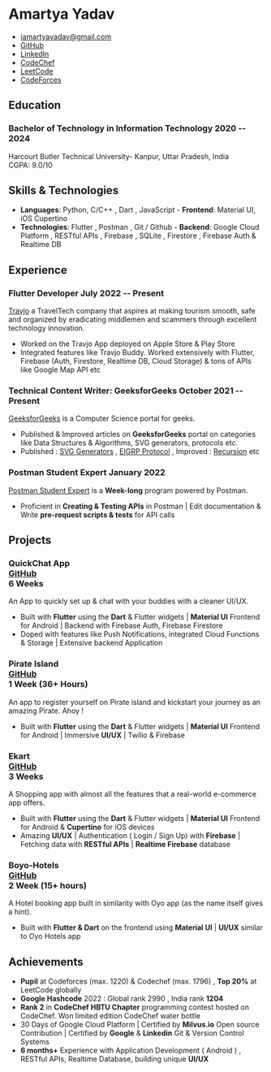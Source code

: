 # Amartya Yadav

- <iamartyayadav@gmail.com>
- [GitHub](https://github.com/iamartyaa)
- [LinkedIn](https://www.linkedin.com/in/iamartyaa/)
- [CodeChef](https://codechef.com/users/evisleye)
- [LeetCode](https://leetcode.com/iamartyaa/)
- [CodeForces](https://codeforces.com/profile/evilseye)

<!-- - [PortFolio](https://iamartyaa.github.io) -->

## Education

### <span class="ed-heading">Bachelor of Technology in Information Technology </span > <span class="technologies">2020 -- 2024 </span>

Harcourt Butler Technical University- Kanpur, Uttar Pradesh, India
<br>
CGPA: 9.0/10 

## Skills & Technologies

- **Languages**: Python, C/C++ , Dart , JavaScript - **Frontend**: Material UI, iOS Cupertino 
- **Technologies**: Flutter , Postman , Git / Github - **Backend**: Google Cloud Platform , RESTful APIs , Firebase , SQLite , Firestore , Firebase Auth & Realtime DB

## Experience

### Flutter Developer <span class="technologies">July 2022 -- Present</span>

[Travjo](https://travjo.com/#/) a TravelTech company that aspires at making tourism smooth, safe and organized by eradicating middlemen and scammers through excellent technology innovation.

- Worked on the Travjo App deployed on Apple Store & Play Store
- Integrated features like Travjo Buddy. Worked extensively with Flutter, Firebase (Auth, Firestore, Realtime DB, Cloud Storage) & tons of APIs like Google Map API etc


### Technical Content Writer: GeeksforGeeks <span class="technologies">October 2021 -- Present</span>

[GeeksforGeeks](https://auth.geeksforgeeks.org/user/iamartyayadav/profile) is a Computer Science portal for geeks.

- Published & Improved articles on **GeeksforGeeks** portal on categories like Data Structures & Algorithms, SVG generators, protocols etc.
- Published : [SVG Generators](https://www.geeksforgeeks.org/what-is-svg-generator-in-html5/) , [EIGRP Protocol](https://www.geeksforgeeks.org/what-is-the-benefit-of-eigrp/) , Improved : [Recursion](https://www.geeksforgeeks.org/recursion/) etc

<!-- ### <span>Hacktoberfest Maintainer</span> <span class="technologies">September 2021 -- November 2021</span>

[Hacktoberfest](https://hacktoberfest.digitalocean.com/) is a **Month-long** Open Source program powered by DigitalOcean, AppWrite, Deepsource, etc.

- Created & maintained GitHub Repository **Zoop Hacktoberfest** for Hacktoberfest 2021 with HTML, CSS, JavaScript & GitHub API 
- Guided newbies to Open-Source contributions with over **400+ Commits** by **100+ Contributors**. GitHub Repo: **[Zoop-Hacktoberfest](https://github.com/evilseye/Zoop-Hacktoberfest)**  -->

### <span>Postman Student Expert</span> <span class="technologies">January 2022</span>

[Postman Student Expert](https://www.postman.com/company/student-program/) is a **Week-long** program powered by Postman.

- Proficient in **Creating & Testing APIs** in Postman | Edit documentation & Write **pre-request scripts & tests** for API calls 
<!-- - Edit documentation for a collection & Write **pre-request scripts & tests** for API calls  -->
<!-- - Digitally verified Badge : **[Postman Student Expert | Amartya Yadav](https://badgr.com/public/assertions/0GUB-Rf7TkCqSkKVWCgsjw?identity__email=iamartyayadav@gmail.com)** -->

## Projects

### <span class="project-heading">QuickChat App<div class="link">[GitHub](https://github.com/iamartyaa/pirate_app) </div></span> <span class="technologies"> 6 Weeks</span>

An App to quickly set up & chat with your buddies with a cleaner UI/UX.

- Built with **Flutter** using the **Dart** & Flutter widgets |  **Material UI** Frontend for Android | Backend with Firebase Auth, Firebase Firestore
- Doped with features like Push Notifications, integrated Cloud Functions & Storage | Extensive backend Application


### <span class="project-heading">Pirate Island<div class="link">[GitHub](https://github.com/iamartyaa/chatapp) </div></span> <span class="technologies"> 1 Week (36+ Hours)</span>

An app to register yourself on Pirate island and kickstart your journey as an amazing Pirate. Ahoy !

- Built with **Flutter** using the **Dart** & Flutter widgets |  **Material UI** Frontend for Android | Immersive **UI/UX** | Twilio & Firebase

### <span class="project-heading">Ekart <div class="link">[GitHub](https://github.com/iamartyaa/shopapp) </div></span> <span class="technologies"> 3 Weeks</span>

A Shopping app with almost all the features that a real-world e-commerce app offers.

- Built with **Flutter** using the **Dart** & Flutter widgets |  **Material UI** Frontend for Android & **Cupertino** for iOS devices
- Amazing **UI/UX** | Authentication ( Login / Sign Up) with **Firebase** | Fetching data with **RESTful APIs** | **Realtime Firebase** database

<!-- ### <span class="project-heading">MyWallet<div class="link">[GitHub](https://github.com/iamartyaa/MyWallet-App) </div></span> <span class="technologies"> 1 Week (10+ hours)</span>

An app to keep track of all user transactions & display a bar graph showing transactions made on each day over the last week.

- **Responsive** to all screen sizes,**Adaptive** to platform ( iOS / Android / Web ) & with Layout switching between **Portrait / Landscape**
- Built with **Flutter** using the **Dart** & Flutter widgets |  **Material UI** Frontend for Android & **Cupertino** for iOS devices | **Firebase** as database -->

### <span class="project-heading">Boyo-Hotels<div class="link">[GitHub](https://github.com/iamartyaa/BoyoHotels-App) </div></span> <span class="technologies">2 Week (15+ hours)</span>

A Hotel booking app built in similarity with Oyo app (as the name itself gives a hint).

- Built with **Flutter & Dart** on the frontend using **Material UI** | **UI/UX** similar to Oyo Hotels app 

## Achievements

- **Pupil** at Codeforces (max. 1220) & Codechef (max. 1796) , **Top 20%** at LeetCode globally
- **Google Hashcode** 2022 : Global rank 2990 , India rank **1204**
- **Rank 2** in **CodeChef HBTU Chapter** programming contest hosted on CodeChef. Won limited edition CodeChef water bottle  
- 30 Days of Google Cloud Platform | Certified by **Milvus.io** Open source Contribution | Certified by **Google** & **Linkedin** Git & Version Control Systems
- **6 months+** Experience with Application Development ( Android ) , RESTful APIs, Realtime Database, building unique **UI/UX**
